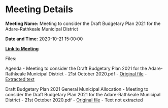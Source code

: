 # Meeting Details

**Meeting Name:** Meeting to consider the Draft Budgetary Plan 2021 for the Adare-Rathkeale Municipal District

**Date and Time:** 2020-10-21 15:00:00

**[Link to Meeting](https://www.limerick.ie/council/whats-on/meeting-consider-draft-budgetary-plan-2021-adare-rathkeale-municipal-district)**

Files: 

Agenda - Meeting to consider the Draft Budgetary Plan 2021 for the Adare-Rathkeale Municipal District - 21st October 2020.pdf - [Original file](https://www.limerick.ie/sites/default/files/media/documents/2020-10/00-agenda-21st-october-2020.pdf) - [Extracted text](./Agenda%20-%C2%A0Meeting%20to%20consider%20the%20Draft%20Budgetary%20Plan%202021%20for%20the%20Adare-Rathkeale%20Municipal%20District%20-%2021st%20October%202020.md)

Draft Budgetary Plan 2021 General Municipal Allocation - Meeting to consider the Draft Budgetary Plan 2021 for the Adare-Rathkeale Municipal District - 21st October 2020.pdf - [Original file](https://www.limerick.ie/sites/default/files/media/documents/2020-10/01-draft-budgetary-plan-2021-general-municipal-allocation.pdf) - Text not extracted

